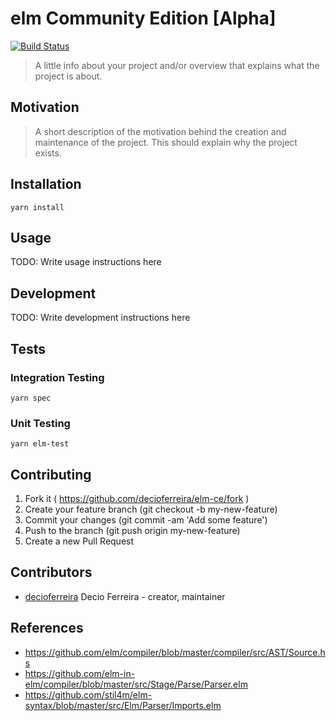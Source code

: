 # elm Community Edition [Alpha]

[![Build Status](https://travis-ci.org/decioferreira/elm-ce.svg?branch=master)](https://travis-ci.org/decioferreira/elm-ce)

> A little info about your project and/or overview that explains what the project is about.

## Motivation

> A short description of the motivation behind the creation and maintenance of the project. This should explain why the project exists.

## Installation

```
yarn install
```

## Usage

TODO: Write usage instructions here

## Development

TODO: Write development instructions here

## Tests

### Integration Testing

```
yarn spec
```

### Unit Testing

```
yarn elm-test
```

## Contributing

1. Fork it ( https://github.com/decioferreira/elm-ce/fork )
2. Create your feature branch (git checkout -b my-new-feature)
3. Commit your changes (git commit -am 'Add some feature')
4. Push to the branch (git push origin my-new-feature)
5. Create a new Pull Request

## Contributors

- [decioferreira](https://github.com/decioferreira) Decio Ferreira - creator, maintainer

## References

* https://github.com/elm/compiler/blob/master/compiler/src/AST/Source.hs
* https://github.com/elm-in-elm/compiler/blob/master/src/Stage/Parse/Parser.elm
* https://github.com/stil4m/elm-syntax/blob/master/src/Elm/Parser/Imports.elm
